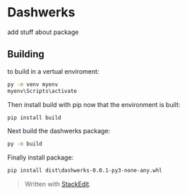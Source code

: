 
# Dashwerks
add stuff about package

## Building 

to build in a vertual enviroment:

```cmd
py -m venv myenv
myenv\Scripts\activate
```

Then install build with pip now that the environment is built:

```cmd
pip install build
```

Next build the dashwerks package:

```cmd
py -m build 
```

Finally install package:

```cmd
pip install dist\dashwerks-0.0.1-py3-none-any.whl
```


> Written with [StackEdit](https://stackedit.io/).
